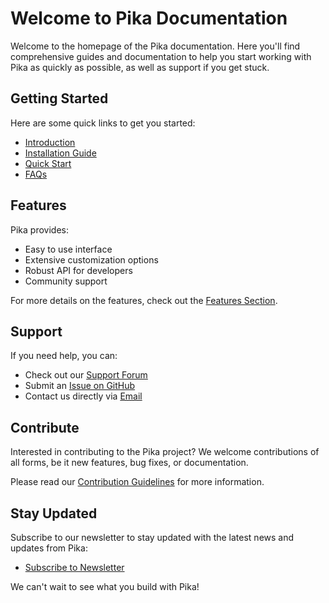 # Welcome to Pika Documentation

Welcome to the homepage of the Pika documentation. Here you'll find comprehensive guides and documentation to help you start working with Pika as quickly as possible, as well as support if you get stuck.

## Getting Started

Here are some quick links to get you started:

- [Introduction](./introduction.md)
- [Installation Guide](./installation.md)
- [Quick Start](./quick-start.md)
- [FAQs](./faqs.md)

## Features

Pika provides:

- Easy to use interface
- Extensive customization options
- Robust API for developers
- Community support

For more details on the features, check out the [Features Section](./features.md).

## Support

If you need help, you can:

- Check out our [Support Forum](https://community.pika.io)
- Submit an [Issue on GitHub](https://github.com/Bingboom/KM1/issues)
- Contact us directly via [Email](mailto:support@pika.io)

## Contribute

Interested in contributing to the Pika project? We welcome contributions of all forms, be it new features, bug fixes, or documentation.

Please read our [Contribution Guidelines](./contributing.md) for more information.

## Stay Updated

Subscribe to our newsletter to stay updated with the latest news and updates from Pika:

- [Subscribe to Newsletter](./newsletter.md)

We can't wait to see what you build with Pika!
